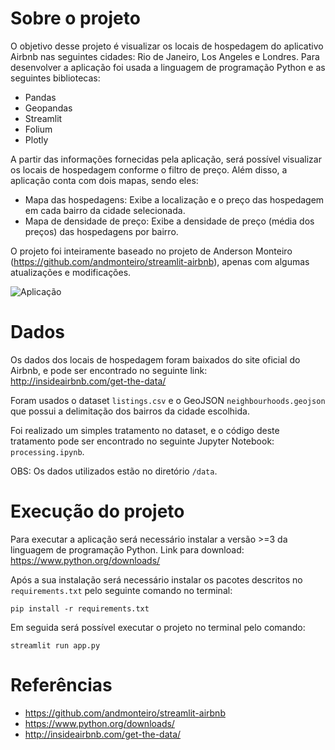 # Sobre o projeto
O objetivo desse projeto é visualizar os locais de hospedagem do aplicativo Airbnb nas seguintes cidades: Rio de Janeiro, Los Angeles e Londres. Para desenvolver a aplicação foi usada a linguagem de programação Python e as seguintes bibliotecas:
- Pandas
- Geopandas
- Streamlit
- Folium
- Plotly

A partir das informações fornecidas pela aplicação, será possível visualizar os locais de hospedagem conforme o filtro de preço. Além disso, a aplicação conta com dois mapas, sendo eles:
- Mapa das hospedagens: Exibe a localização e o preço das hospedagem em cada bairro da cidade selecionada.
- Mapa de densidade de preço: Exibe a densidade de preço (média dos preços) das hospedagens por bairro.

O projeto foi inteiramente baseado no projeto de Anderson Monteiro (https://github.com/andmonteiro/streamlit-airbnb), apenas com algumas atualizações e modificações.

![Aplicação](img/airbnb.gif)

# Dados
Os dados dos locais de hospedagem foram baixados do site oficial do Airbnb, e pode ser encontrado no seguinte link: http://insideairbnb.com/get-the-data/

Foram usados o dataset `listings.csv` e o GeoJSON `neighbourhoods.geojson` que possui a delimitação dos bairros da cidade escolhida.

Foi realizado um simples tratamento no dataset, e o código deste tratamento pode ser encontrado no seguinte Jupyter Notebook: `processing.ipynb`.

OBS: Os dados utilizados estão no diretório `/data`.

# Execução do projeto
Para executar a aplicação será necessário instalar a versão >=3 da linguagem de programação Python. Link para download: https://www.python.org/downloads/

Após a sua instalação será necessário instalar os pacotes descritos no `requirements.txt` pelo seguinte comando no terminal:
```
pip install -r requirements.txt
```

Em seguida será possível executar o projeto no terminal pelo comando:
```
streamlit run app.py
```

# Referências
- https://github.com/andmonteiro/streamlit-airbnb
- https://www.python.org/downloads/
- http://insideairbnb.com/get-the-data/
